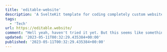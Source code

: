 ```yaml
---
title: 'editable-website'
description: 'A SvelteKit template for coding completely custom websites, while allowing non-technical people to make edits to the content by simply logging in with a secure admin password.'
tags:
  - 'Tech'
url: https://editable.website/
comment: "Hell yeah, haven't tried it yet. But this seems like something I'm looking for. The problem for me are the hosting costs of around 10€ - 20€ for a simple website."
updated: '2023-05-11T00:32:29.435384+00:00'
published: '2023-05-11T00:32:29.435384+00:00'
---
```

